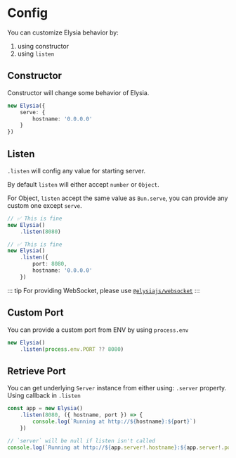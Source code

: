 # Config
You can customize Elysia behavior by:
1. using constructor 
2. using `listen`

## Constructor
Constructor will change some behavior of Elysia.

```typescript
new Elysia({
    serve: {
        hostname: '0.0.0.0'
    }
})
```

## Listen
`.listen` will config any value for starting server.

By default `listen` will either accept `number` or `Object`.

For Object, `listen` accept the same value as `Bun.serve`, you can provide any custom one except `serve`.

```typescript
// ✅ This is fine
new Elysia()
    .listen(8080)

// ✅ This is fine
new Elysia()
    .listen({
        port: 8080,
        hostname: '0.0.0.0'
    })
```

::: tip
For providing WebSocket, please use [`@elysiajs/websocket`](https://github.com/elysiajs/elysia-websocket)
:::

## Custom Port
You can provide a custom port from ENV by using `process.env`
```typescript
new Elysia()
    .listen(process.env.PORT ?? 8080)
```

## Retrieve Port
You can get underlying `Server` instance from either using:
`.server` property.
Using callback in `.listen`

```typescript
const app = new Elysia()
    .listen(8080, ({ hostname, port }) => {
        console.log(`Running at http://${hostname}:${port}`)
    })

// `server` will be null if listen isn't called
console.log(`Running at http://${app.server!.hostname}:${app.server!.port}`)
```
